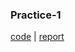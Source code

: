 ### Practice-1

[code](./1) | 
[report](https://docs.google.com/document/d/1HRbUKlHmmaDw5Yl5ChCtovpmcjPwqtzoZUqIGMmb3xs/edit?usp=sharing)
